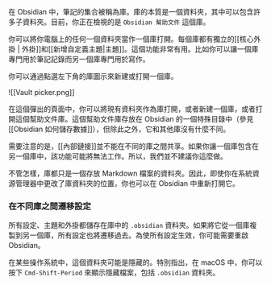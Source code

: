 在 Obsidian 中，筆記的集合被稱為庫。庫的本質是一個資料夾，其中可以包含許多子資料夾。目前，你正在檢視的是 `Obsidian 幫助文件` 這個庫。

你可以將你電腦上的任何一個資料夾當作一個庫打開。每個庫都有獨立的[[核心外掛 | 外掛]]和[[新增自定義主題|主題]]。這個功能非常有用。比如你可以讓一個庫專門用於筆記記錄而另一個庫專門用於寫作。

你可以通過點選左下角的庫圖示來新建或打開一個庫。

![[Vault picker.png]]

在這個彈出的頁面中，你可以將現有資料夾作為庫打開，或者新建一個庫，或者打開這個幫助文件庫。這個幫助文件庫存放在 Obsidian 的一個特殊目錄中（參見[[Obsidian 如何儲存數據]]），但除此之外，它和其他庫沒有什麼不同。

需要注意的是，[[內部鏈接]]並不能在不同的庫之間共享。如果你讓一個庫包含在另一個庫中，該功能可能將無法工作。所以，我們並不建議你這麼做。

不管怎樣，庫都只是一個存放 Markdown 檔案的資料夾。因此，即使你在系統資源管理器中更改了庫資料夾的位置，你也可以在 Obsidian 中重新打開它。

### 在不同庫之間遷移設定

所有設定、主題和外掛都儲存在庫中的 `.obsidian` 資料夾。如果將它從一個庫複製到另一個庫，所有設定也將遷移過去。為使所有設定生效，你可能需要重啟 Obsidian。 

在某些操作系統中，這個資料夾可能是隱藏的。特別指出，在 macOS 中，你可以按下 `Cmd-Shift-Period` 來顯示隱藏檔案，包括 `.obsidian` 資料夾。
